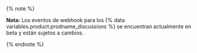{% note %}

**Nota:** Los eventos de webhook para los {% data variables.product.prodname_discussions %} se encuentran actualmente en beta y están sujetos a cambios.

{% endnote %}
